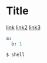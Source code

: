 # Title

[link](linked-example.md)
[link2](linked-example.md#with-anchor)
[link3](#only-an-anchor)

```yaml
a:
  b: 1
```

```
$ shell
```

